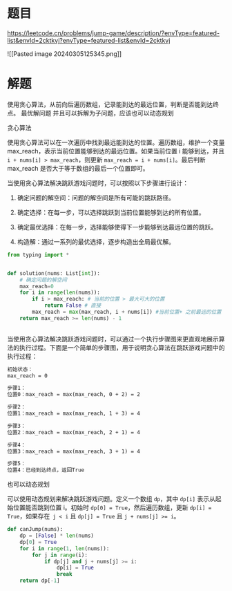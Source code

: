 # 题目

https://leetcode.cn/problems/jump-game/description/?envType=featured-list&envId=2cktkvj?envType=featured-list&envId=2cktkvj

![[Pasted image 20240305125345.png]]

# 解题

使用贪心算法，从前向后遍历数组，记录能到达的最远位置，判断是否能到达终点。
最优解问题 并且可以拆解为子问题，应该也可以动态规划 

贪心算法

使用贪心算法可以在一次遍历中找到最远能到达的位置。遍历数组，维护一个变量 max_reach，表示当前位置能够到达的最远位置。如果当前位置 i 能够到达，并且 `i + nums[i] > max_reach`，则更新 `max_reach = i + nums[i]`。最后判断 max_reach 是否大于等于数组的最后一个位置即可。

当使用贪心算法解决跳跃游戏问题时，可以按照以下步骤进行设计：

1. 确定问题的解空间：问题的解空间是所有可能的跳跃路径。
    
2. 确定选择：在每一步，可以选择跳跃到当前位置能够到达的所有位置。
    
3. 确定最优选择：在每一步，选择能够使得下一步能够到达最远位置的跳跃。
    
4. 构造解：通过一系列的最优选择，逐步构造出全局最优解。

```python
from typing import *


def solution(nums: List[int]):
    # 确定问题的解空间
    max_reach=0
    for i in range(len(nums)):
        if i > max_reach: # 当前的位置 > 最大可大的位置
            return False # 直接
        max_reach = max(max_reach, i + nums[i]) #当前位置+ 之前最远的位置 
    return max_reach >= len(nums) - 1
        
```


当使用贪心算法解决跳跃游戏问题时，可以通过一个执行步骤图来更直观地展示算法的执行过程。下面是一个简单的步骤图，用于说明贪心算法在跳跃游戏问题中的执行过程：

```txt
初始状态：
max_reach = 0

步骤1：
位置0：max_reach = max(max_reach, 0 + 2) = 2

步骤2：
位置1：max_reach = max(max_reach, 1 + 3) = 4

步骤3：
位置2：max_reach = max(max_reach, 2 + 1) = 4

步骤4：
位置3：max_reach = max(max_reach, 3 + 1) = 4

步骤5：
位置4：已经到达终点，返回True

```


也可以动态规划

可以使用动态规划来解决跳跃游戏问题。定义一个数组 `dp`，其中 `dp[i]` 表示从起始位置能否跳到位置 i。初始时 `dp[0] = True`，然后遍历数组，更新 `dp[i] = True`，如果存在` j < i` 且 `dp[j] = True` 且 `j + nums[j] >= i`。



```python
def canJump(nums):
    dp = [False] * len(nums)
    dp[0] = True
    for i in range(1, len(nums)):
        for j in range(i):
            if dp[j] and j + nums[j] >= i:
                dp[i] = True
                break
    return dp[-1]

```
